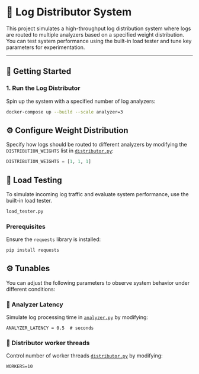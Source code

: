 # 🧪 Log Distributor System

This project simulates a high-throughput log distribution system where logs are routed to multiple analyzers based on a specified weight distribution. You can test system performance using the built-in load tester and tune key parameters for experimentation.

---

## 🚀 Getting Started

### 1. Run the Log Distributor

Spin up the system with a specified number of log analyzers:

```bash
docker-compose up --build --scale analyzer=3
```

## ⚙️ Configure Weight Distribution

Specify how logs should be routed to different analyzers by modifying the `DISTRIBUTION_WEIGHTS` list in [`distributor.py`](./distributor/distributor.py):

```python
DISTRIBUTION_WEIGHTS = [1, 1, 1]
```
## 🧪 Load Testing

To simulate incoming log traffic and evaluate system performance, use the built-in load tester.

```python
load_tester.py
```

### Prerequisites

Ensure the `requests` library is installed:

```bash
pip install requests
```

## ⚙️ Tunables

You can adjust the following parameters to observe system behavior under different conditions:

### 🔧 Analyzer Latency

Simulate log processing time in [`analyzer.py`](./analyzer/analyzer.py) by modifying:

```
ANALYZER_LATENCY = 0.5  # seconds
```

### 🔧 Distributor worker threads

Control number of worker threads [`distributor.py`](./distributor/distributor.py) by modifying:

```
WORKERS=10
```
